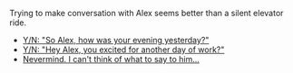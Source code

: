 Trying to make conversation with Alex seems better than a silent elevator ride.

- [Y/N: "So Alex, how was your evening yesterday?"](3.1.a/a.md)
- [Y/N: "Hey Alex, you excited for another day of work?"](3.1.a/b.md)
- [Nevermind. I can't think of what to say to him...](./c.md)
